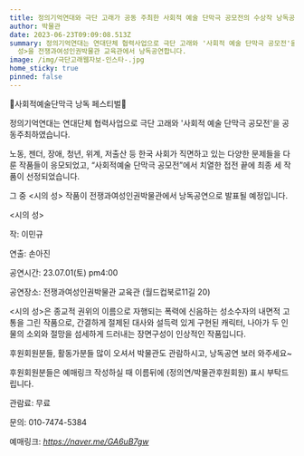 ```yaml
---
title: 정의기억연대와 극단 고래가 공동 주최한 사회적 예술 단막극 공모전의 수상작 낭독공연
author: 박물관
date: 2023-06-23T09:09:08.513Z
summary: 정의기억연대는 연대단체 협력사업으로 극단 고래와 '사회적 예술 단막극 공모전'을 공동주최하였습니다. 수상작 세 작품 중 <시의
  성>을 전쟁과여성인권박물관 교육관에서 낭독공연합니다.
image: /img/극단고래웹자보-인스타-.jpg
home_sticky: true
pinned: false
---
```

🐳사회적예술단막극 낭독 페스티벌🐳



정의기억연대는 연대단체 협력사업으로 극단 고래와 '사회적 예술 단막극 공모전'을 공동주최하였습니다.

노동, 젠더, 장애, 청년, 위계, 저출산 등 한국 사회가 직면하고 있는 다양한 문제들을 다룬 작품들이 응모되었고, “사회적예술 단막극 공모전”에서 치열한 접전 끝에 최종 세 작품이 선정되었습니다.

그 중 <시의 성> 작품이 전쟁과여성인권박물관에서 낭독공연으로 발표될 예정입니다.



<시의 성>

작: 이민규

연출: 손아진

공연시간: 23.07.01(토) pm4:00

공연장소: 전쟁과여성인권박물관 교육관 (월드컵북로11길 20)

<시의 성>은 종교적 권위의 이름으로 자행되는 폭력에 신음하는 성소수자의 내면적 고통을 그린 작품으로, 간결하게 절제된 대사와 설득력 있게 구현된 캐릭터, 나아가 두 인물의 소외와 절망을 섬세하게 드러내는 장면구성이 인상적인 작품입니다.



후원회원분들, 활동가분들 많이 오셔서 박물관도 관람하시고, 낭독공연 보러 와주세요~

후원회원분들은 예매링크 작성하실 때 이름뒤에 (정의연/박물관후원회원) 표시 부탁드립니다.



관람료: 무료

문의: 010-7474-5384

예매링크: *<https://naver.me/GA6uB7gw>*